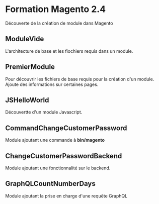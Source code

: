 # Formation Magento 2.4

Découverte de la création de module dans Magento

## ModuleVide

L'architecture de base et les fiochiers requis dans un module.

## PremierModule

Pour découvrir les fichiers de base requis pour la création d'un module.
Ajoute des informations sur certaines pages.

## JSHelloWorld

Découvertte d'un module Javascript.

## CommandChangeCustomerPassword

Module ajoutant une commande à **bin/magento**

## ChangeCustomerPasswordBackend

Module ajoutant une fonctionnalité sur le backend.

## GraphQLCountNumberDays

Module ajoutant la prise en charge d'une requête GraphQL